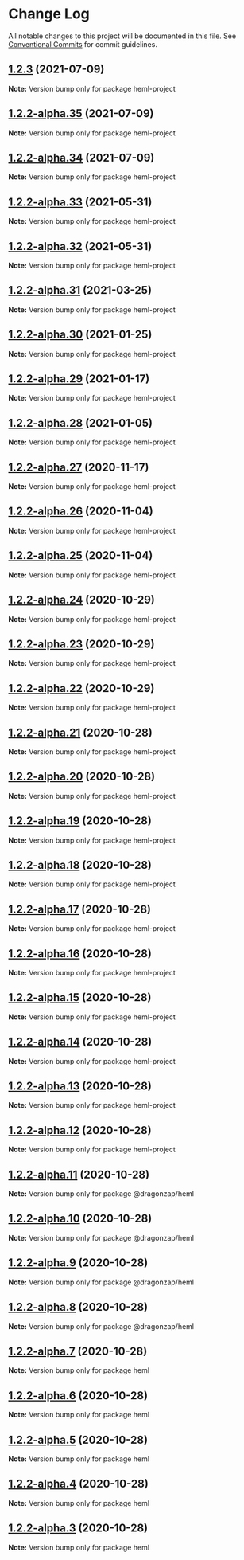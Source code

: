 # Change Log

All notable changes to this project will be documented in this file.
See [Conventional Commits](https://conventionalcommits.org) for commit guidelines.

## [1.2.3](https://github.com/dragonzap/heml2/compare/v1.2.2-alpha.35...v1.2.3) (2021-07-09)

**Note:** Version bump only for package heml-project





## [1.2.2-alpha.35](https://github.com/dragonzap/heml2/compare/v1.2.2-alpha.34...v1.2.2-alpha.35) (2021-07-09)

**Note:** Version bump only for package heml-project





## [1.2.2-alpha.34](https://github.com/dragonzap/heml2/compare/v1.2.2-alpha.33...v1.2.2-alpha.34) (2021-07-09)

**Note:** Version bump only for package heml-project





## [1.2.2-alpha.33](https://github.com/dragonzap/heml2/compare/v1.2.2-alpha.32...v1.2.2-alpha.33) (2021-05-31)

**Note:** Version bump only for package heml-project





## [1.2.2-alpha.32](https://github.com/dragonzap/heml2/compare/v1.2.2-alpha.31...v1.2.2-alpha.32) (2021-05-31)

**Note:** Version bump only for package heml-project





## [1.2.2-alpha.31](https://github.com/dragonzap/heml2/compare/v1.2.2-alpha.30...v1.2.2-alpha.31) (2021-03-25)

**Note:** Version bump only for package heml-project





## [1.2.2-alpha.30](https://github.com/dragonzap/heml2/compare/v1.2.2-alpha.29...v1.2.2-alpha.30) (2021-01-25)

**Note:** Version bump only for package heml-project





## [1.2.2-alpha.29](https://github.com/dragonzap/heml2/compare/v1.2.2-alpha.28...v1.2.2-alpha.29) (2021-01-17)

**Note:** Version bump only for package heml-project





## [1.2.2-alpha.28](https://github.com/dragonzap/heml2/compare/v1.2.2-alpha.27...v1.2.2-alpha.28) (2021-01-05)

**Note:** Version bump only for package heml-project





## [1.2.2-alpha.27](https://github.com/dragonzap/heml2/compare/v1.2.2-alpha.26...v1.2.2-alpha.27) (2020-11-17)

**Note:** Version bump only for package heml-project





## [1.2.2-alpha.26](https://github.com/dragonzap/heml2/compare/v1.2.2-alpha.25...v1.2.2-alpha.26) (2020-11-04)

**Note:** Version bump only for package heml-project





## [1.2.2-alpha.25](https://github.com/dragonzap/heml2/compare/v1.2.2-alpha.24...v1.2.2-alpha.25) (2020-11-04)

**Note:** Version bump only for package heml-project






## [1.2.2-alpha.24](https://github.com/dragonzap/heml2/compare/v1.2.2-alpha.22...v1.2.2-alpha.24) (2020-10-29)

**Note:** Version bump only for package heml-project





## [1.2.2-alpha.23](https://github.com/dragonzap/heml2/compare/v1.2.2-alpha.22...v1.2.2-alpha.23) (2020-10-29)

**Note:** Version bump only for package heml-project






## [1.2.2-alpha.22](https://github.com/dragonzap/heml2/compare/v1.2.2-alpha.21...v1.2.2-alpha.22) (2020-10-29)

**Note:** Version bump only for package heml-project





## [1.2.2-alpha.21](https://github.com/dragonzap/heml2/compare/v1.2.2-alpha.20...v1.2.2-alpha.21) (2020-10-28)

**Note:** Version bump only for package heml-project





## [1.2.2-alpha.20](https://github.com/dragonzap/heml2/compare/v1.2.2-alpha.19...v1.2.2-alpha.20) (2020-10-28)

**Note:** Version bump only for package heml-project





## [1.2.2-alpha.19](https://github.com/dragonzap/heml2/compare/v1.2.2-alpha.18...v1.2.2-alpha.19) (2020-10-28)

**Note:** Version bump only for package heml-project





## [1.2.2-alpha.18](https://github.com/dragonzap/heml2/compare/v1.2.2-alpha.17...v1.2.2-alpha.18) (2020-10-28)

**Note:** Version bump only for package heml-project





## [1.2.2-alpha.17](https://github.com/dragonzap/heml2/compare/v1.2.2-alpha.16...v1.2.2-alpha.17) (2020-10-28)

**Note:** Version bump only for package heml-project





## [1.2.2-alpha.16](https://github.com/dragonzap/heml2/compare/v1.2.2-alpha.15...v1.2.2-alpha.16) (2020-10-28)

**Note:** Version bump only for package heml-project





## [1.2.2-alpha.15](https://github.com/dragonzap/heml2/compare/v1.2.2-alpha.14...v1.2.2-alpha.15) (2020-10-28)

**Note:** Version bump only for package heml-project





## [1.2.2-alpha.14](https://github.com/dragonzap/heml2/compare/v1.2.2-alpha.13...v1.2.2-alpha.14) (2020-10-28)

**Note:** Version bump only for package heml-project





## [1.2.2-alpha.13](https://github.com/dragonzap/heml2/compare/v1.2.2-alpha.12...v1.2.2-alpha.13) (2020-10-28)

**Note:** Version bump only for package heml-project





## [1.2.2-alpha.12](https://github.com/dragonzap/heml/compare/v1.2.2-alpha.11...v1.2.2-alpha.12) (2020-10-28)

**Note:** Version bump only for package heml-project





## [1.2.2-alpha.11](https://github.com/dragonzap/heml/compare/v1.2.2-alpha.10...v1.2.2-alpha.11) (2020-10-28)

**Note:** Version bump only for package @dragonzap/heml





## [1.2.2-alpha.10](https://github.com/dragonzap/heml/compare/v1.2.2-alpha.9...v1.2.2-alpha.10) (2020-10-28)

**Note:** Version bump only for package @dragonzap/heml





## [1.2.2-alpha.9](https://github.com/dragonzap/heml/compare/v1.2.2-alpha.8...v1.2.2-alpha.9) (2020-10-28)

**Note:** Version bump only for package @dragonzap/heml





## [1.2.2-alpha.8](https://github.com/dragonzap/heml/compare/v1.2.2-alpha.7...v1.2.2-alpha.8) (2020-10-28)

**Note:** Version bump only for package @dragonzap/heml





## [1.2.2-alpha.7](https://github.com/dragonzap/heml/compare/v1.2.2-alpha.6...v1.2.2-alpha.7) (2020-10-28)

**Note:** Version bump only for package heml





## [1.2.2-alpha.6](https://github.com/dragonzap/heml/compare/v1.2.2-alpha.5...v1.2.2-alpha.6) (2020-10-28)

**Note:** Version bump only for package heml





## [1.2.2-alpha.5](https://github.com/dragonzap/heml/compare/v1.2.2-alpha.4...v1.2.2-alpha.5) (2020-10-28)

**Note:** Version bump only for package heml





## [1.2.2-alpha.4](https://github.com/dragonzap/heml/compare/v1.2.2-alpha.3...v1.2.2-alpha.4) (2020-10-28)

**Note:** Version bump only for package heml





## [1.2.2-alpha.3](https://github.com/dragonzap/heml/compare/v1.2.2-alpha.2...v1.2.2-alpha.3) (2020-10-28)

**Note:** Version bump only for package heml
